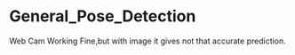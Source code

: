 # General_Pose_Detection
Web Cam Working Fine,but with image it gives not that accurate prediction.
